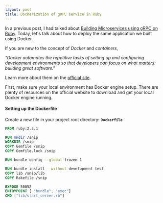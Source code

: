 ```yaml
---
layout: post
title: Dockerization of gRPC service in Ruby
---
```


In a previous post, I had talked about [Building Microservices using gRPC on Ruby](https://shiladitya-bits.github.io/Building-Microservices-from-scratch-using-gRPC-on-Ruby/). Today, let's talk about how to deploy the same application we built using Docker.
 
If you are new to the concept of *Docker* and *containers*,  

*"Docker automates the repetitive tasks of setting up and configuring development environments so that developers can focus on what matters: building great software."*

Learn more about them on the [official site](https://www.docker.com/what-container).

First, make sure your local environment has Docker engine setup. There are plenty of resources on the official website to download and get your local Docker engine running.

#### Setting up the Dockerfile

Create a new file in your project root directory: **`Dockerfile`**

```dockerfile
FROM ruby:2.3.1

RUN mkdir /snip
WORKDIR /snip
COPY Gemfile /snip
COPY Gemfile.lock /snip

RUN bundle config --global frozen 1

RUN bundle install --without development test
COPY lib /snip/lib
COPY Rakefile /snip

EXPOSE 50052
ENTRYPOINT [ "bundle", "exec"]
CMD ["lib/start_server.rb"]
```







